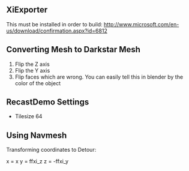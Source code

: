 XiExporter------------------This must be installed in order to build:http://www.microsoft.com/en-us/download/confirmation.aspx?id=6812## Converting Mesh to Darkstar Mesh1. Flip the Z axis2. Flip the Y axis2. Flip faces which are wrong. You can easily tell this in blender by the color   of the object## RecastDemo Settings* Tilesize 64## Using NavmeshTransforming coordinates to Detour:x = xy = ffxi_zz = -ffxi_y